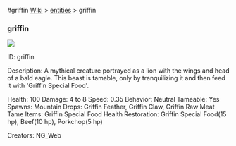 #griffin
<a href="/wiki.html">Wiki</a> > <a href="/posts/wiki/entities/index.html">entities</a> > <a>griffin</a>
<div class="iteminfo">
<h3>griffin</h3>
<img class="pixelimage" src="https://dragon-force-studio.com/images/EF_wiki/griffin.png">

<a class="iteminfoitem">ID: griffin</a></div>
Description:  A mythical creature portrayed as a lion with the wings and head of a bald eagle.  This beast is tamable, only by tranquilizing it and then feed it with 'Griffin Special Food'.

Health:  100
Damage:  4 to 8
Speed:  0.35
Behavior:  Neutral
Tameable:  Yes
Spawns:  Mountain
Drops:  Griffin Feather, Griffin Claw, Griffin Raw Meat
Tame Items:  Griffin Special Food
Health Restoration:  Griffin Special Food(15 hp), Beef(10 hp), Porkchop(5 hp)

Creators:  NG_Web